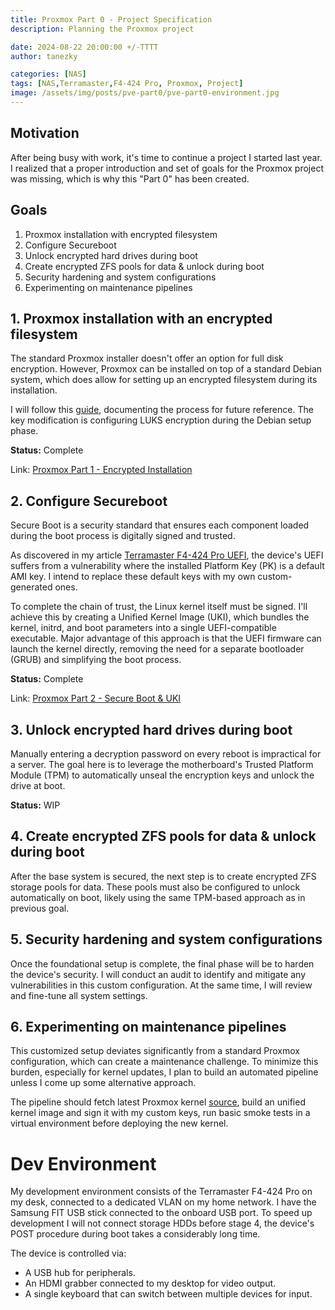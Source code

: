 ```yaml
---
title: Proxmox Part 0 - Project Specification
description: Planning the Proxmox project

date: 2024-08-22 20:00:00 +/-TTTT
author: tanezky

categories: [NAS]
tags: [NAS,Terramaster,F4-424 Pro, Proxmox, Project]
image: /assets/img/posts/pve-part0/pve-part0-environment.jpg
---
```



## Motivation
After being busy with work, it's time to continue a project I started last year. I realized that a proper introduction and set of goals for the Proxmox project was missing, which is why this "Part 0" has been created.

## Goals
1. Proxmox installation with encrypted filesystem
2. Configure Secureboot
3. Unlock encrypted hard drives during boot
4. Create encrypted ZFS pools for data & unlock during boot
5. Security hardening and system configurations
6. Experimenting on maintenance pipelines

## 1. Proxmox installation with an encrypted filesystem

The standard Proxmox installer doesn't offer an option for full disk encryption. However, Proxmox can be installed on top of a standard Debian system, which does allow for setting up an encrypted filesystem during its installation.

I will follow this [guide](https://pve.proxmox.com/wiki/Install_Proxmox_VE_on_Debian_12_Bookworm), documenting the process for future reference. The key modification is configuring LUKS encryption during the Debian setup phase.

**Status:** Complete

Link: [Proxmox Part 1 - Encrypted Installation](https://tanezky.github.io/posts/proxmox-part-1-encrypted-installation/)

## 2. Configure Secureboot

Secure Boot is a security standard that ensures each component loaded during the boot process is digitally signed and trusted.

As discovered in my article [Terramaster F4-424 Pro UEFI](https://tanezky.github.io/posts/terramaster-uefi/#secure-boot-vulnerability), the device's UEFI suffers from a vulnerability where the installed Platform Key (PK) is a default AMI key. I intend to replace these default keys with my own custom-generated ones.

To complete the chain of trust, the Linux kernel itself must be signed. I'll achieve this by creating a Unified Kernel Image (UKI), which bundles the kernel, initrd, and boot parameters into a single UEFI-compatible executable. Major advantage of this approach is that the UEFI firmware can launch the kernel directly, removing the need for a separate bootloader (GRUB) and simplifying the boot process.

**Status:** Complete

Link: [Proxmox Part 2 - Secure Boot & UKI](https://tanezky.github.io/posts/proxmox-part-2-secureboot-uki/)

## 3. Unlock encrypted hard drives during boot

Manually entering a decryption password on every reboot is impractical for a server. The goal here is to leverage the motherboard's Trusted Platform Module (TPM) to automatically unseal the encryption keys and unlock the drive at boot.

**Status:** WIP

## 4. Create encrypted ZFS pools for data & unlock during boot

After the base system is secured, the next step is to create encrypted ZFS storage pools for data. These pools must also be configured to unlock automatically on boot, likely using the same TPM-based approach as in previous goal.

## 5. Security hardening and system configurations

Once the foundational setup is complete, the final phase will be to harden the device's security. I will conduct an audit to identify and mitigate any vulnerabilities in this custom configuration. At the same time, I will review and fine-tune all system settings.

## 6. Experimenting on maintenance pipelines

This customized setup deviates significantly from a standard Proxmox configuration, which can create a maintenance challenge. To minimize this burden, especially for kernel updates, I plan to build an automated pipeline unless I come up some alternative approach.

The pipeline should fetch latest Proxmox kernel [source](https://github.com/proxmox/pve-kernel), build an unified kernel image and sign it with my custom keys, run basic smoke tests in a virtual environment before deploying the new kernel.


# Dev Environment

My development environment consists of the Terramaster F4-424 Pro on my desk, connected to a dedicated VLAN on my home network. I have the Samsung FIT USB stick connected to the onboard USB port. To speed up development I will not connect storage HDDs before stage 4, the device's POST procedure during boot takes a considerably long time.

The device is controlled via:
- A USB hub for peripherals.
- An HDMI grabber connected to my desktop for video output.
- A single keyboard that can switch between multiple devices for input.
